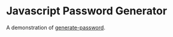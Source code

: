 # Javascript Password Generator

A demonstration of [generate-password](https://github.com/brendanashworth/generate-password).
